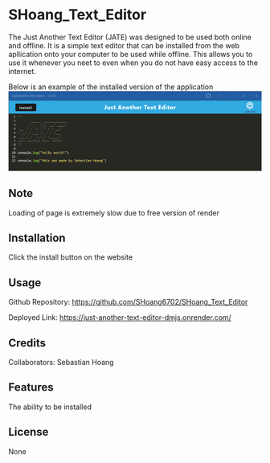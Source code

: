# SHoang_Text_Editor
The Just Another Text Editor (JATE) was designed to be used both online and offline. It is a simple text editor that can be installed from the web apllication onto your computer to be used while offline. This allows you to use it whenever you neet to even when you do not have easy access to the internet.

Below is an example of the installed version of the application
![Render](./assets/images/installed.png)
## Note
Loading of page is extremely slow due to free version of render
## Installation
Click the install button on the website

## Usage

Github Repository:
https://github.com/SHoang6702/SHoang_Text_Editor

Deployed Link:
https://just-another-text-editor-dmjs.onrender.com/

## Credits
Collaborators:
Sebastian Hoang

## Features
The ability to be installed

## License
None
